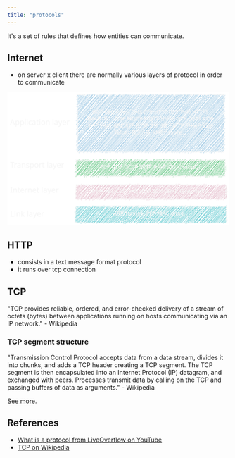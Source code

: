 ```yaml
---
title: "protocols"
---
```


It's a set of rules that defines how entities can communicate.

## Internet

- on server x client there are normally various layers of protocol in order to communicate

![Web Protocols Layers](./assets/web-protocols-layers.svg)

## HTTP

- consists in a text message format protocol
- it runs over tcp connection

## TCP

"TCP provides reliable, ordered, and error-checked delivery of a stream of octets (bytes) between applications running on hosts communicating via an IP network." - Wikipedia

### TCP segment structure

"Transmission Control Protocol accepts data from a data stream, divides it into chunks, and adds a TCP header creating a TCP segment. The TCP segment is then encapsulated into an Internet Protocol (IP) datagram, and exchanged with peers. Processes transmit data by calling on the TCP and passing buffers of data as arguments." - Wikipedia

[See more](https://en.wikipedia.org/wiki/Transmission_Control_Protocol#TCP_segment_structure).

## References

- [What is a protocol from LiveOverflow on YouTube](https://www.youtube.com/watch?v=d-zn-wv4Di8)
- [TCP on Wikipedia](https://en.wikipedia.org/wiki/Transmission_Control_Protocol)
